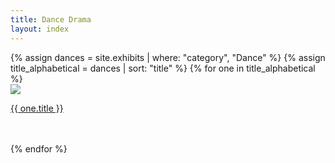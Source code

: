```yaml
---
title: Dance Drama
layout: index
---
```


<div id = "gallery">  
  {% assign dances = site.exhibits | where: "category", "Dance" %}
  {% assign title_alphabetical = dances | sort: "title" %}
  {% for one in title_alphabetical %}
  <div class = "grid_cell">
    <a href="{{ one.url | relative_url }}"><img src="{{ one.image-url }}" class="gallery_thumb"></a>
    <p class = "caption"><a href ="{{ one.url | relative_url }}">{{ one.title }}</a></p>
    <br>
    <br>
  </div>
  {% endfor %}
</div>